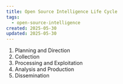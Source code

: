 ```yaml
---
title: Open Source Intelligence Life Cycle
tags:
  - open-source-intelligence
created: 2025-05-30
updated: 2025-05-30
---
```


1. Planning and Direction
2. Collection
3. Processing and Exploitation
4. Analysis and Production
5. Dissemination
